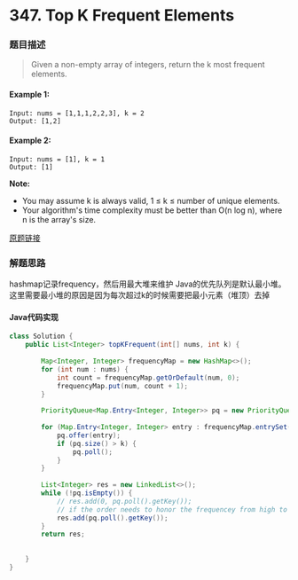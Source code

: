 # 347. Top K Frequent Elements
### 题目描述
>Given a non-empty array of integers, return the k most frequent elements.

#### Example 1:

    Input: nums = [1,1,1,2,2,3], k = 2
    Output: [1,2]

#### Example 2:

    Input: nums = [1], k = 1
    Output: [1]

**Note:**
- You may assume k is always valid, 1 ≤ k ≤ number of unique elements.
- Your algorithm's time complexity must be better than O(n log n), where n is the array's size.
 



[原题链接](https://leetcode.com/problems/top-k-frequent-elements/solution/)

### 解题思路
hashmap记录frequency，然后用最大堆来维护
Java的优先队列是默认最小堆。这里需要最小堆的原因是因为每次超过k的时候需要把最小元素（堆顶）去掉

#### Java代码实现
```java
class Solution {
    public List<Integer> topKFrequent(int[] nums, int k) {
        
        Map<Integer, Integer> frequencyMap = new HashMap<>();
        for (int num : nums) {
            int count = frequencyMap.getOrDefault(num, 0);
            frequencyMap.put(num, count + 1);
        }
        
        PriorityQueue<Map.Entry<Integer, Integer>> pq = new PriorityQueue<>((a, b) -> Integer.compare(a.getValue(), b.getValue()));
        
        for (Map.Entry<Integer, Integer> entry : frequencyMap.entrySet()) {
            pq.offer(entry);
            if (pq.size() > k) {
                pq.poll();
            }
        }
        
        List<Integer> res = new LinkedList<>();
        while (!pq.isEmpty()) {
            // res.add(0, pq.poll().getKey());
            // if the order needs to honor the frequencey from high to low 
            res.add(pq.poll().getKey()); 
        }
        return res;
        
        
    }
}
```